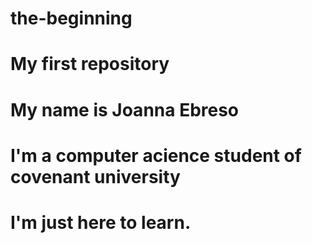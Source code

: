 # the-beginning
# My first repository
# My name is Joanna Ebreso
# I'm a computer acience student of covenant university
# I'm just here to learn.
